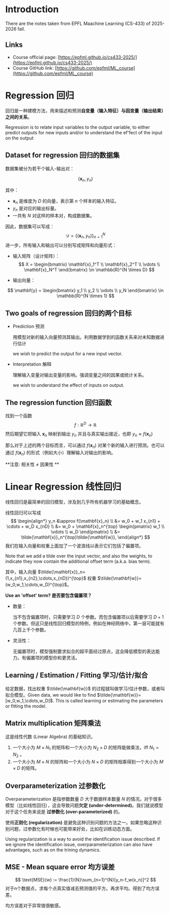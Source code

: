 # Introduction

There are the notes taken from EPFL Maachine Learning (CS-433) of 2025-2026 fall.

## Links

- Course official page: [https://epfml.github.io/cs433-2025/](https://epfml.github.io/cs433-2025/)
- Course GitHub link: [https://github.com/epfml/ML_course](https://github.com/epfml/ML_course)

# Regression 回归

回归是一种建模方法，用来描述和预测**自变量（输入特征）与因变量（输出结果）之间的关系**。

Regression is to relate input variables to the output variable, to either predict outputs for new inputs and/or to understand the ef'fect of the input on the output

## Dataset for regression 回归的数据集

数据集被分为若干个输入-输出对：

$$(\mathbf{x}_n, y_n)$$

其中：  
- $\mathbf{x}_n$ 是维度为 $D$ 的向量，表示第 $n$ 个样本的输入特征。  
- $y_n$ 是对应的输出标量。  
- 一共有 $N$ 对这样的样本对，构成数据集。  

因此，数据集可以写成： 
$$
{\mathcal{D}} = \{ (\mathbf{x}_n, y_n) \}_{n=1}^N
$$
进一步，所有输入和输出可以分别写成矩阵和向量形式：  

- 输入矩阵（设计矩阵）：  
$$
X = \begin{bmatrix} 
\mathbf{x}_1^T \\ 
\mathbf{x}_2^T \\ 
\vdots \\ 
\mathbf{x}_N^T 
\end{bmatrix} \in \mathbb{R}^{N \times D}
$$

- 输出向量：  

$$
\mathbf{y} = 
\begin{bmatrix} 
y_1 \\ 
y_2 \\ 
\vdots \\ 
y_N 
\end{bmatrix} \in \mathbb{R}^{N \times 1}
$$

## Two goals of regression 回归的两个目标

- Prediction 预测

  用模型对新的输入向量预测其输出。利用数据学到的函数关系来对未知数据进行估计

  we wish to predict the output for a new input vector.

- Interpretation 解释

  理解输入变量对输出变量的影响。强调变量之间的因果或统计关系。

  we wish to understand the effect of inputs on output.

## The regression function 回归函数

找到一个函数 
$$
f: \mathbb{R}^D\to \mathbb{R}
$$
然后期望它把输入 $\mathbf{x}_n$ 映射到输出 $y_n$ 并且与真实输出接近，也即 $y_n\approx f(\mathbf{x}_n)$

那么对于上述的两个目标而言，可以通过 $f(\mathbf{x}_n)$ 对某个新的输入进行预测。也可以通过 $f(\mathbf{x}_n)$ 的形式（例如大小）理解输入对输出的影响。

**注意: 相关性 $\neq$ 因果性 **

# Linear Regression 线性回归

线性回归是最简单的回归模型，涉及到几乎所有机器学习的基础概念。

线性回归可以写成
$$
\begin{align*}
y_n &\approx f(\mathbf{x}_n) \\
    &= w_0 + w_1 x_{n1} + \cdots + w_D x_{nD} \\
    &= w_0 + \mathbf{x}_n^{\top} 
       \begin{pmatrix} w_1 \\ \vdots \\ w_D \end{pmatrix} \\
    &= \tilde{\mathbf{x}}_n^{\top}\tilde{\mathbf{w}},
\end{align*}
$$
我们在输入向量和权重上面加了一个波浪线以表示它们包括了偏置项。

Note that we add a tilde over the input vector, and also the weights, to indicate they now contain the additional offset term (a.k.a. bias term). 

其中，输入向量 $\tilde{\mathbf{x}}_n=(1,x_{n1},x_{n2},\cdots,x_{nD})^{\top}$ 权重 $\tilde{\mathbf{w}}=(w_0,w_1,\cdots,w_D)^{\top}$。

**Use an 'offset' term? 是否要包含偏置项？**

- 数量：

  当不包含偏置项时，只需要学习 $D$ 个参数。而包含偏置项以后需要学习 $D+1$ 个参数。但这只是线性回归模型的特例，例如在神经网络中，第一层可能就有几百上千个参数。

- 灵活性：

  无偏置项时，模型强制要求拟合的超平面经过原点，这会降低模型的表达能力。有偏置项的模型你和更灵活。

## Learning / Estimation / Fitting 学习/估计/拟合

给定数据，找出权重 $\tilde{\mathbf{w}}$ 的过程就叫做学习/估计参数，或者叫拟合模型。Given data, we would like to find $\tilde{\mathbf{w}}=[w_0,w_1,\cdots,w_D]$. This is called learning or estimating the parameters or fitting the model.

## Matrix multiplication 矩阵乘法

这是线性代数 (Linear Algebra) 的基础知识。

1. 一个大小为 $M\times N_1$ 的矩阵和一个大小为 $N_2\times D$ 的矩阵能做乘法，iff $N_1=N_2$ 。
2. 一个大小为 $M\times N$ 的矩阵和一个大小为 $N\times D$ 的矩阵相乘得到一个大小为 $M\times D$ 的矩阵。

## Overparameterization 过参数化

Overparameterization 是指参数数量 $D$ 大于数据样本数量 $N$ 的情况。对于很多模型（比如线性回归），这会导致问题**欠定 (under-determined)**。我们就说模型对于这个任务来说是 **过参数化 (over-parameterized)** 的。

使用**正则化 (regularization)** 是避免这种识别问题的方法之一。如果忽略这种识别问题，过参数化有时候也可能带来好处，比如在训练动态方面。

Using regularization is a way to avoid the identification issue described. If we ignore the identification issue, overparameterization can also have advantages, such as on the trining dynamics.

## MSE - Mean square error 均方误差

$$
\text{MSE}(w) := \frac{1}{N}\sum_{n=1}^{N}[y_n-f_w(x_n)]^2
$$
对于n个数据点，求每个点真实值减去预测值的平方。再求平均。得到了均方误差。

均方误差对于异常值很敏感。



